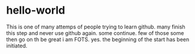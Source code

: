 # hello-world
This is one of many attemps of people trying to learn github.
many finish this step and never use github again.
some continue.
few of those some then go on th be great
i am FOTS.
yes.
the beginning of the start has been initiated.
